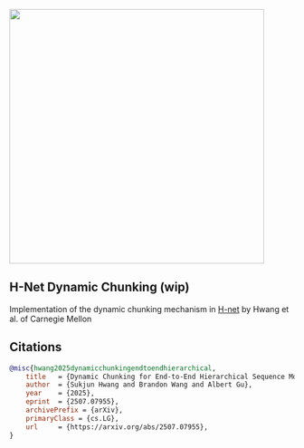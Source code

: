 <img src="./h-net.png" width="450px"></img>

## H-Net Dynamic Chunking (wip)

Implementation of the dynamic chunking mechanism in [H-net](https://arxiv.org/abs/2507.07955) by Hwang et al. of Carnegie Mellon

## Citations

```bibtex
@misc{hwang2025dynamicchunkingendtoendhierarchical,
    title   = {Dynamic Chunking for End-to-End Hierarchical Sequence Modeling},
    author  = {Sukjun Hwang and Brandon Wang and Albert Gu},
    year    = {2025},
    eprint  = {2507.07955},
    archivePrefix = {arXiv},
    primaryClass = {cs.LG},
    url     = {https://arxiv.org/abs/2507.07955},
}
```
